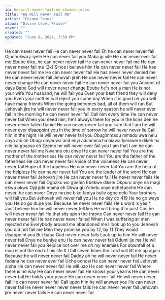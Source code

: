 ```yaml
---
id: he-will-never-fail-me-chioma-jesus
title: "He Will Never Fail Me"
artist: "Chioma Jesus"
album: "Divine Level Praise"
cover: ""
created: ""
updated: "June 8, 2024, 7:59 PM"
---
```


He can never never fail
He can never never fail
Eh he can never never fail
Ojuchukwu ji iyele
He can never fail you
Maka gi nile
He can never ever fail me
Ebube dike, he can never never fail
He can never never fail me
He can never never fail me (2x)
Since i believe him
He can never never fail
He has never never fail me
He can never never fail
He has never never denied me
He can never never fail
Jehovah jireh
He can never never fail
He can never never change
He can never never fail
He can never never fail you
Ancient of days
Baba God will never never change
Ebube he's not a man
He is not your wife
You husband, he will fail you
Even your best friend they will deny you
Even your mother will reject you some day
When it is good oh you will have many friends
When the going becomes bad, all of them will run
But Jehovah jire he will never never fail you
In every season he will never ever fail
In the morning he can never never fail
Call him every time He can never never fail
When you need him, he's always there for you
In the lions den he never never failed Daniel
He can never never fail you
I am that I am he will never ever disappoint you
In the time of sorrow he will never never lie
Call him in the night
He will never never fail you
Obugimmadu mmadu uwa nelu anya ani oh
Obugi onyeuwa and enyi adimmma ha biawa
Iyesiwere dikeh ha nile ha gbaoso eh
Ezemo he will never ever fail you
I am that I am he can never never fail me
Nwanne otu onye
He can never never fail
You are the mother of the motherless
He can never never fail
You are the father of the fatherless
He can never never fail
Voice of the voiceless
He can never never fail
Hope of the hopeless
He can never never fail
You are the help of the helpless
He can never never fail
You are the leader of the word
He can never never fail
Jehovah jire
He can never never fail
He never never fails
He can never never fail
Ogbaku wo gbehin
Ebekwe dikele
Okpuru onye na magi ekwu okwu
Ojiji jide mama eh
Okwa gi n'chetu onye echefueche
He can never, he can never
Onye nezine biko faniya bulie ogbe nelu
Your brothers will fail you
But Jehovah will never fail you
He no dey do 419
He no go wayo you
He no go dupe you
Because he never never fails
He's word is yes *
Just believe him he will never never tell lies
He will bring it to past
Cus he will never never fail
He that sits upon the throne
Can never never fail
He can never never fail
He has never never failed
When I was suffering all men rejected me
Everybody around me abandoned me
I look up to you
Jehovah you did not fail me
Men they promise you by 12, by 11
They would disappoint you
But baba God never never fails
Look up to him
He will never never fail
Onye ne buniye enu
He can never never fail
Odumi ije ma
He will never never fail you
Rejoice not over me oh my enemies
For downfall of a man is not the end of his life
If I fall seven times the Lord will lift me up again
Because he will never never fail
Daddy ah he will never never fail
He never fedana he can never ever fail
Uche ochosi
He can never never fail
Jehovah alpha
He can never never fail
He will  uzo
He can never never fail
Where there is no way
He can never never fail
He knows your yearns
He can never never fail
He holds your peace
He can never never fail
He will never never fail
He can never never fail
Call upon him he will answer you
He can never never fail
He never never never never fails
He can never never fail
Jehovah jire never never fails
He can never never fail